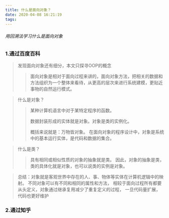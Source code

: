 ```yaml
---
title: 什么是面向对象？
date: 2020-04-08 16:21:19
tags:
---
```


###### 用回溯法学习什么是面向对象
### 1.通过百度百科
> 发现面向对象还有细分，本文只探寻OOP的概念
>> 面向对象是相对于面向过程来讲的，面向对象方法，把相关的数据和方法组织为一个整体来看待，从更高的层次来进行系统建模，更贴近事物的自然运行模式。

> 什么是对象？
>> 某种计算机语言中对于某特定程序的函数。
>>
>> 数据封装形成的实体就是对象。对象是类的实例化。
>>
>> 概括来说就是：万物皆对象。
>在面向对象的程序设计中，对象是系统中的基本运行实体，是代码和数据的集合。

> 什么是类？
>> 具有相同或相似性质的对象的抽象就是类。
>因此，对象的抽象是类，类的具体化就是对象，也可以说类的实例是对象。

> 总结：对象就是客观世界中存在的人、事、物体等实体在计算机逻辑中的映射。
>不同对象可以有不同和相同的属性和方法，
>相较于面向过程所有都要从头定义，对象通过继承复用减少了重复定义的过程，
>一旦代码量扩展，代码也更好维护

### 2.通过知乎
